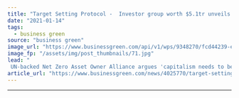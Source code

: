 ```yaml
---
title: "Target Setting Protocol -  Investor group worth $5.1tr unveils 2025 portfolio decarbonisation goals"
date: "2021-01-14"
tags: 
  - business green
source: "business green"
image_url: "https://www.businessgreen.com/api/v1/wps/9348270/fcd44239-ef1c-438f-802e-da6311c9db92/7/iw-climate-change-renewable-011-185x114.jpg"
image_fp: "/assets/img/post_thumbnails/71.jpg"
lead: "
 UN-backed Net Zero Asset Owner Alliance argues 'capitalism needs to become more sustainable' as group sets out plans to slash emissions from investment portfolios and step up engagement with carbon intensive sectors ..."
article_url: "https://www.businessgreen.com/news/4025770/target-setting-protocol-investor-group-worth-usd-1tr-unveils-2025-portfolio-decarbonisation-goals"
---
```


---
